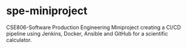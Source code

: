 # spe-miniproject
CSE806-Software Production Engineering Miniproject creating a CI/CD pipeline using Jenkins, Docker, Ansible and GitHub for a scientific calculator.
